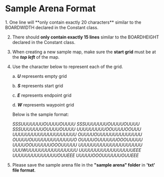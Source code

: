<h1> Sample Arena Format</h1>
1. One line will **only contain exactly 20 characters** similar to the BOARDWIDTH declared in the Constant class.

2. There should **only contain exactly 15 lines** similar to the BOARDHEIGHT declared in the Constant class.

3. When creating a new sample map, make sure the **start grid** must be at the ***top left*** of the map.

4. Use the character below to represent each of the grid.

   a. ***U*** represents empty grid 

   b. ***S*** represents start grid

   c. ***E*** represents endpoint grid

   d. ***W*** represents waypoint grid

   Below is the sample format:

   *SSSUUUUUUUOUUUUOUUUU
   SSSUUUUUUUOUUUUOUUUU
   SSSUUUUUUUOUUUUOUUUU
   UUUUUUUUUOOUUUUOOUUU
   UUUUUUUUUUUUUUUUUUUU
   OUUUUOUUUUUUUUUUUUUU
   OUUUUOUUUUUUUUUUUUUO
   OUUUUOUUUUUUOOOUUUUU
   UUUUOOUUUUUUOOOUUUUU
   UUUUUUUUUUUUUUUUUUUU
   UUUWUUUUUUUUUUUUUUUU
   UUUUUUUUUUUUUUUUUEEE
   UUUUUUUUUUUUUUOUUEEE
   UUUUUOOOUUUUUUOUUEEE*

5. Please save the sample arena file in the **"sample arena" folder** in **'txt' file format**.